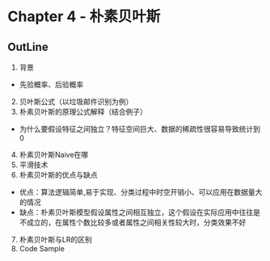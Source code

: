 # Chapter 4 - 朴素贝叶斯

## OutLine
1. 背景
 - 先验概率、后验概率
2. 贝叶斯公式（以垃圾邮件识别为例）
3. 朴素贝叶斯的原理公式解释（结合例子）
 - 为什么要假设特征之间独立？特征空间巨大、数据的稀疏性很容易导致统计到0
4. 朴素贝叶斯Naive在哪
5. 平滑技术
6. 朴素贝叶斯的优点与缺点
 - 优点：算法逻辑简单,易于实现、分类过程中时空开销小、可以应用在数据量大的情况
 - 缺点：朴素贝叶斯模型假设属性之间相互独立，这个假设在实际应用中往往是不成立的，在属性个数比较多或者属性之间相关性较大时，分类效果不好
7. 朴素贝叶斯与LR的区别
8. Code Sample
